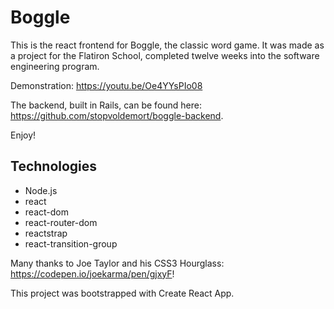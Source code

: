 # Boggle

This is the react frontend for Boggle, the classic word game. It was made as a project for the Flatiron School, completed twelve weeks into the software engineering program.

Demonstration: https://youtu.be/Oe4YYsPIo08

The backend, built in Rails, can be found here: https://github.com/stopvoldemort/boggle-backend.

Enjoy!

## Technologies

* Node.js
* react
* react-dom
* react-router-dom
* reactstrap
* react-transition-group

Many thanks to Joe Taylor and his CSS3 Hourglass: https://codepen.io/joekarma/pen/gjxyF!

This project was bootstrapped with Create React App.
